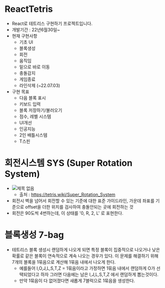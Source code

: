 # ReactTetris
- React로 테트리스 구현하기 프로젝트입니다.
- 개발기간 : 22년6월30일~
- 현재 구현사항
    - 기초 UI
    - 블록생성
    - 회전
    - 움직임
    - 밑으로 바로 이동
    - 충돌감지
    - 게임종료
    - 라인삭제 (~22.07.03)
- 구현 목표
    - 다음 블록 표시
    - 키보드 입력
    - 블록 저장하기/불러오기
    - 점수, 레벨 시스템
    - UI개선
    - 인공지능
    - 2인 배틀시스템
    - T스핀

# 회전시스템 SYS (Super Rotation System)
- ![제목 없음](https://user-images.githubusercontent.com/77517470/177023436-7dcc63e0-4a01-4042-9657-43c3eca54cef.png)
    - 출처 : https://tetris.wiki/Super_Rotation_System
- 회전시 벽을 넘어서 회전할 수 있는 기준에 대한 표준 가이드라인, 가운데 좌표를 기준으로 offset을 더한 위치를 검사하여 충돌안되는 곳에 회전하는 것
- 회전은 90도씩 4번하는데, 이 상태를 '0, R, 2, L' 로 표현한다.

# 블록생성 7-bag
- 테트리스 블록 생성시 랜덤하게 나오게 되면 특정 블록이 집중적으로 나오거나 낮은 확률로 같은 블록이 연속적으로 계속 나오는 경우가 있다. 이 문제를 해결하기 위해 7개의 블록을 1묶음으로 계산해 1묶음 내에서 나오게 한다.
    - 예를들어 I,O,J,L,S,T,Z = 1묶음이라고 가정하면 1묶음 내에서 랜덤하게 O가 선택되었다고 하자 그러면 다음에는 남은 I,J,L,S,T,Z 에서 랜덤하게 뽑는것이다.
    - 만약 1묶음이 다 없어졌다면 새롭게 7블럭으로 1묶음을 생성한다.